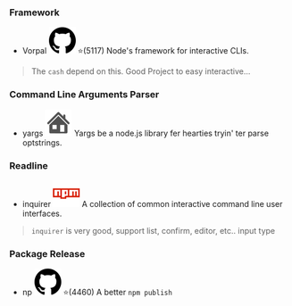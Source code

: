 ### Framework

- Vorpal [![Github](../../images/github.svg)](https://github.com/dthree/vorpal) ⭐️(5117) Node's framework for interactive CLIs.
> The `cash` depend on this. Good Project to easy interactive...

### Command Line Arguments Parser

- yargs [![Website](../../images/website.svg)](http://yargs.js.org/) Yargs be a node.js library fer hearties tryin' ter parse optstrings.

### Readline

- inquirer [![Npm](../../images/npm.svg)](https://www.npmjs.com/package/inquirer) A collection of common interactive command line user interfaces.
> `inquirer` is very good, support list, confirm, editor, etc.. input type

### Package Release

- np [![Github](../../images/github.svg)](https://github.com/sindresorhus/np) ⭐️(4460) A better `npm publish`
